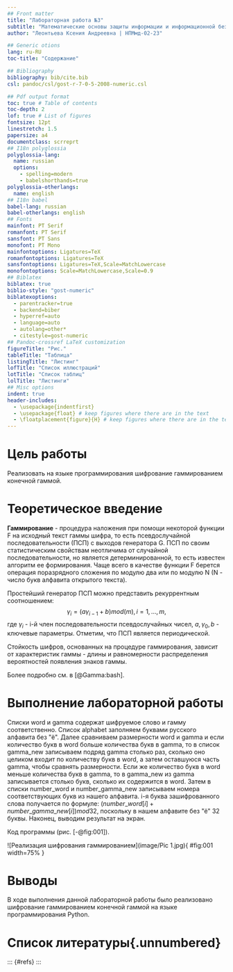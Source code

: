 ```yaml
---
## Front matter
title: "Лабораторная работа №3"
subtitle: "Математические основы защиты информации и информационной безопасности"
author: "Леонтьева Ксения Андреевна | НПМмд-02-23"

## Generic otions
lang: ru-RU
toc-title: "Содержание"

## Bibliography
bibliography: bib/cite.bib
csl: pandoc/csl/gost-r-7-0-5-2008-numeric.csl

## Pdf output format
toc: true # Table of contents
toc-depth: 2
lof: true # List of figures
fontsize: 12pt
linestretch: 1.5
papersize: a4
documentclass: scrreprt
## I18n polyglossia
polyglossia-lang:
  name: russian
  options:
	- spelling=modern
	- babelshorthands=true
polyglossia-otherlangs:
  name: english
## I18n babel
babel-lang: russian
babel-otherlangs: english
## Fonts
mainfont: PT Serif
romanfont: PT Serif
sansfont: PT Sans
monofont: PT Mono
mainfontoptions: Ligatures=TeX
romanfontoptions: Ligatures=TeX
sansfontoptions: Ligatures=TeX,Scale=MatchLowercase
monofontoptions: Scale=MatchLowercase,Scale=0.9
## Biblatex
biblatex: true
biblio-style: "gost-numeric"
biblatexoptions:
  - parentracker=true
  - backend=biber
  - hyperref=auto
  - language=auto
  - autolang=other*
  - citestyle=gost-numeric
## Pandoc-crossref LaTeX customization
figureTitle: "Рис."
tableTitle: "Таблица"
listingTitle: "Листинг"
lofTitle: "Список иллюстраций"
lotTitle: "Список таблиц"
lolTitle: "Листинги"
## Misc options
indent: true
header-includes:
  - \usepackage{indentfirst}
  - \usepackage{float} # keep figures where there are in the text
  - \floatplacement{figure}{H} # keep figures where there are in the text
---
```


# Цель работы

Реализовать на языке программирования шифрование гаммированием конечной гаммой.

# Теоретическое введение

__Гаммирование__ - процедура наложения при помощи некоторой функции F на исходный текст гаммы шифра, то есть псевдослучайной последовательности (ПСП) с выходов генератора G. ПСП по своим статистическим свойствам неотличима от случайной последовательности, но является детерминированной, то есть известен алгоритм ее формирования. Чаще всего в качестве функции F берется операция поразрядного сложения по модулю два или по модулю N (N - число букв алфавита открытого текста).

Простейший генератор ПСП можно представить рекуррентным соотношением: $$\gamma_i = (a \gamma_{i-1} + b) mod(m), i=1,...,m,$$ где $\gamma_i$ - i-й член последовательности псевдослучайных чисел, $a, \gamma_0, b$ - ключевые параметры. Отметим, что ПСП является периодической. 

Стойкость шифров, основанных на процедуре гаммирования, зависит от характеристик гаммы - длины и равномерности распределения вероятностей появления знаков гаммы.

Более подробно см. в [@Gamma:bash]. 

# Выполнение лабораторной работы

Списки word и gamma содержат шифруемое слово и гамму соответственно. Список alphabet заполняем буквами русского алфавита без "ё". Далее сравниваем размерности word и gamma и если количество букв в word больше количества букв в gamma, то в список gamma_new записываем подряд gamma столько раз, сколько оно целиком входит по количеству букв в word, а затем оставшуюся часть gamma, чтобы сравнять размерности. Если же количество букв в word меньше количества букв в gamma, то в gamma\_new из gamma записывается столько букв, сколько их содержится в word. Затем в списки number\_word и number\_gamma\_new записываем номера соответствующих букв из нашего алфавита. i-я буква зашифрованного слова получается по формуле: $(number\_word[i] + number\_gamma\_new[i]) mod 32$, поскольку в нашем алфавите без "ё" 32 буквы. Наконец, выводим результат на экран.

Код программы (рис. [-@fig:001]).
 
![Реализация шифрования гаммированием](image/Pic 1.jpg){ #fig:001 width=75% }

# Выводы

В ходе выполнения данной лабораторной работы было реализовано шифрование гаммированием конечной гаммой на языке программирования Python.

# Список литературы{.unnumbered}

::: {#refs}
:::
